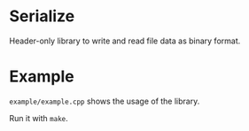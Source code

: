 # Serialize
Header-only library to write and read file data as binary format.

# Example
`example/example.cpp` shows the usage of the library.

Run it with `make`.

